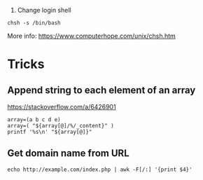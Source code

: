 1. Change login shell

`chsh -s /bin/bash`

More info: https://www.computerhope.com/unix/chsh.htm

# Tricks

## Append string to each element of an array
https://stackoverflow.com/a/6426901
```
array=(a b c d e)
array=( "${array[@]/%/_content}" )
printf '%s\n' "${array[@]}"
```

## Get domain name from URL
`echo http://example.com/index.php | awk -F[/:] '{print $4}'`